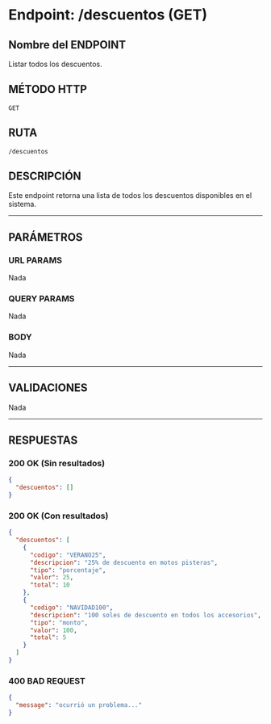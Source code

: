 # Endpoint: /descuentos (GET)

## Nombre del ENDPOINT

Listar todos los descuentos.

## MÉTODO HTTP
`GET`

## RUTA
`/descuentos`

## DESCRIPCIÓN
Este endpoint retorna una lista de todos los descuentos disponibles en el sistema.

---

## PARÁMETROS

### URL PARAMS
Nada

### QUERY PARAMS
Nada

### BODY
Nada

---

## VALIDACIONES
Nada

---

## RESPUESTAS

### 200 OK (Sin resultados)
```json
{
  "descuentos": []
}
```

### 200 OK (Con resultados)
```json
{
  "descuentos": [
    {
      "codigo": "VERANO25",
      "descripcion": "25% de descuento en motos pisteras",
      "tipo": "porcentaje",
      "valor": 25,
      "total": 10
    },
    {
      "codigo": "NAVIDAD100",
      "descripcion": "100 soles de descuento en todos los accesorios",
      "tipo": "monto",
      "valor": 100,
      "total": 5
    }
  ]
}
```
### 400 BAD REQUEST
```json
{
  "message": "ocurrió un problema..."
}
```